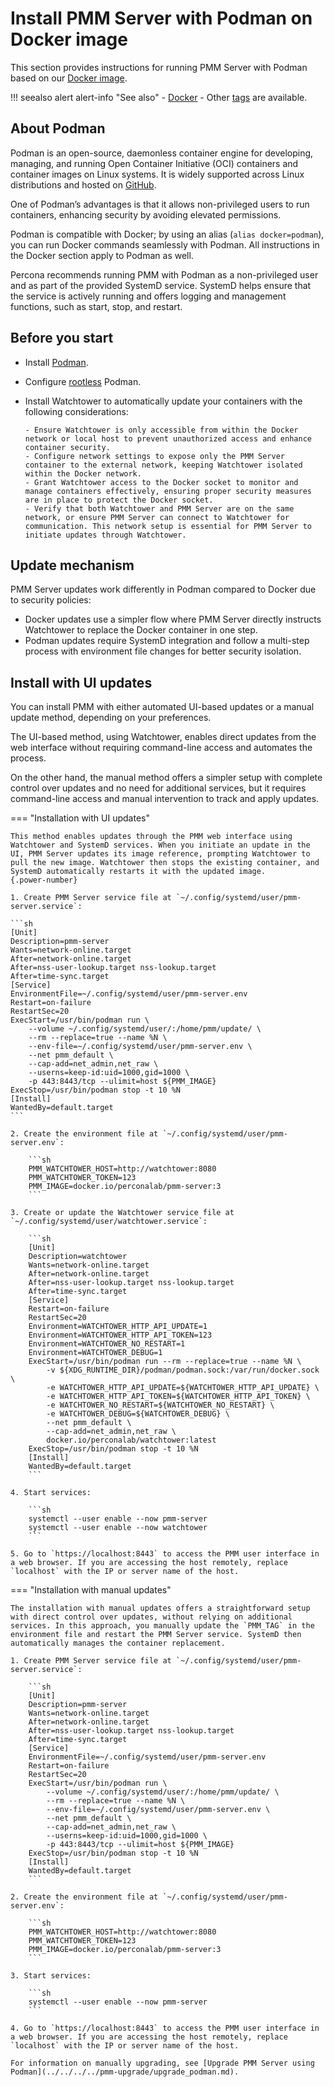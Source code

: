 # Install PMM Server with Podman on Docker image

This section provides instructions for running PMM Server with Podman based on our [Docker image](https://hub.docker.com/r/percona/pmm-server).

!!! seealso alert alert-info "See also"
    - [Docker](../docker/index.md) 
    - Other [tags](https://hub.docker.com/r/percona/pmm-server/tags) are available.

## About Podman

Podman is an open-source, daemonless container engine for developing, managing, and running Open Container Initiative (OCI) containers and container images on Linux systems. It is widely supported across Linux distributions and hosted on [GitHub](https://github.com/containers/podman).

One of Podman’s advantages is that it allows non-privileged users to run containers, enhancing security by avoiding elevated permissions.

Podman is compatible with Docker; by using an alias (`alias docker=podman`), you can run Docker commands seamlessly with Podman. All instructions in the Docker section apply to Podman as well.

Percona recommends running PMM with Podman as a non-privileged user and as part of the provided SystemD service. SystemD helps ensure that the service is actively running and offers logging and management functions, such as start, stop, and restart.

## Before you start

- Install [Podman](https://podman.io/getting-started/installation).
- Configure [rootless](https://github.com/containers/podman/blob/main/docs/tutorials/rootless_tutorial.md) Podman.
- Install Watchtower to automatically update your containers with the following considerations:

      - Ensure Watchtower is only accessible from within the Docker network or local host to prevent unauthorized access and enhance container security.
      - Configure network settings to expose only the PMM Server container to the external network, keeping Watchtower isolated within the Docker network.
      - Grant Watchtower access to the Docker socket to monitor and manage containers effectively, ensuring proper security measures are in place to protect the Docker socket.
      - Verify that both Watchtower and PMM Server are on the same network, or ensure PMM Server can connect to Watchtower for communication. This network setup is essential for PMM Server to initiate updates through Watchtower.

## Update mechanism

PMM Server updates work differently in Podman compared to Docker due to security policies:

- Docker updates use a simpler flow where PMM Server directly instructs Watchtower to replace the Docker container in one step.
- Podman updates require SystemD integration and follow a multi-step process with environment file changes for better security isolation.

## Install with UI updates

You can install PMM with either automated UI-based updates or a manual update method, depending on your preferences.

The UI-based method, using Watchtower, enables direct updates from the web interface without requiring command-line access and automates the process. 

On the other hand, the manual method offers a simpler setup with complete control over updates and no need for additional services, but it requires command-line access and manual intervention to track and apply updates.

=== "Installation with UI updates"

    This method enables updates through the PMM web interface using Watchtower and SystemD services. When you initiate an update in the UI, PMM Server updates its image reference, prompting Watchtower to pull the new image. Watchtower then stops the existing container, and SystemD automatically restarts it with the updated image.
    {.power-number}

    1. Create PMM Server service file at `~/.config/systemd/user/pmm-server.service`:

    ```sh
    [Unit]
    Description=pmm-server
    Wants=network-online.target
    After=network-online.target
    After=nss-user-lookup.target nss-lookup.target
    After=time-sync.target
    [Service]
    EnvironmentFile=~/.config/systemd/user/pmm-server.env
    Restart=on-failure
    RestartSec=20
    ExecStart=/usr/bin/podman run \
        --volume ~/.config/systemd/user/:/home/pmm/update/ \
        --rm --replace=true --name %N \
        --env-file=~/.config/systemd/user/pmm-server.env \
        --net pmm_default \
        --cap-add=net_admin,net_raw \
        --userns=keep-id:uid=1000,gid=1000 \
        -p 443:8443/tcp --ulimit=host ${PMM_IMAGE}
    ExecStop=/usr/bin/podman stop -t 10 %N
    [Install]
    WantedBy=default.target
    ```

    2. Create the environment file at `~/.config/systemd/user/pmm-server.env`:
   
        ```sh
        PMM_WATCHTOWER_HOST=http://watchtower:8080
        PMM_WATCHTOWER_TOKEN=123
        PMM_IMAGE=docker.io/perconalab/pmm-server:3
        ```

    3. Create or update the Watchtower service file at `~/.config/systemd/user/watchtower.service`:
   
        ```sh
        [Unit]
        Description=watchtower
        Wants=network-online.target
        After=network-online.target
        After=nss-user-lookup.target nss-lookup.target
        After=time-sync.target
        [Service]
        Restart=on-failure
        RestartSec=20
        Environment=WATCHTOWER_HTTP_API_UPDATE=1
        Environment=WATCHTOWER_HTTP_API_TOKEN=123
        Environment=WATCHTOWER_NO_RESTART=1
        Environment=WATCHTOWER_DEBUG=1
        ExecStart=/usr/bin/podman run --rm --replace=true --name %N \
            -v ${XDG_RUNTIME_DIR}/podman/podman.sock:/var/run/docker.sock \
            -e WATCHTOWER_HTTP_API_UPDATE=${WATCHTOWER_HTTP_API_UPDATE} \
            -e WATCHTOWER_HTTP_API_TOKEN=${WATCHTOWER_HTTP_API_TOKEN} \
            -e WATCHTOWER_NO_RESTART=${WATCHTOWER_NO_RESTART} \
            -e WATCHTOWER_DEBUG=${WATCHTOWER_DEBUG} \
            --net pmm_default \
            --cap-add=net_admin,net_raw \
            docker.io/perconalab/watchtower:latest
        ExecStop=/usr/bin/podman stop -t 10 %N
        [Install]
        WantedBy=default.target
        ```

    4. Start services:
   
        ```sh
        systemctl --user enable --now pmm-server
        systemctl --user enable --now watchtower
        ```

    5. Go to `https://localhost:8443` to access the PMM user interface in a web browser. If you are accessing the host remotely, replace `localhost` with the IP or server name of the host.

=== "Installation with manual updates"

    The installation with manual updates offers a straightforward setup with direct control over updates, without relying on additional services. In this approach, you manually update the `PMM_TAG` in the environment file and restart the PMM Server service. SystemD then automatically manages the container replacement.

    1. Create PMM Server service file at `~/.config/systemd/user/pmm-server.service`:
   
        ```sh
        [Unit]
        Description=pmm-server
        Wants=network-online.target
        After=network-online.target
        After=nss-user-lookup.target nss-lookup.target
        After=time-sync.target
        [Service]
        EnvironmentFile=~/.config/systemd/user/pmm-server.env
        Restart=on-failure
        RestartSec=20
        ExecStart=/usr/bin/podman run \
            --volume ~/.config/systemd/user/:/home/pmm/update/ \
            --rm --replace=true --name %N \
            --env-file=~/.config/systemd/user/pmm-server.env \
            --net pmm_default \
            --cap-add=net_admin,net_raw \
            --userns=keep-id:uid=1000,gid=1000 \
            -p 443:8443/tcp --ulimit=host ${PMM_IMAGE}
        ExecStop=/usr/bin/podman stop -t 10 %N
        [Install]
        WantedBy=default.target
        ```

    2. Create the environment file at `~/.config/systemd/user/pmm-server.env`:
   
        ```sh
        PMM_WATCHTOWER_HOST=http://watchtower:8080
        PMM_WATCHTOWER_TOKEN=123
        PMM_IMAGE=docker.io/perconalab/pmm-server:3
        ```

    3. Start services:
   
        ```sh
        systemctl --user enable --now pmm-server
        ```

    4. Go to `https://localhost:8443` to access the PMM user interface in a web browser. If you are accessing the host remotely, replace `localhost` with the IP or server name of the host.

    For information on manually upgrading, see [Upgrade PMM Server using Podman](../../../../pmm-upgrade/upgrade_podman.md).
